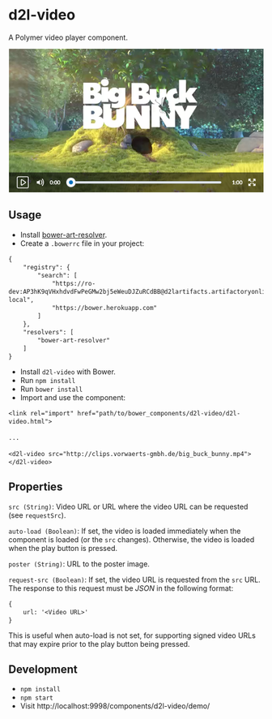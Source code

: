 # d2l-video

A Polymer video player component.

![fdal](example.png)

## Usage

* Install [bower-art-resolver](https://www.npmjs.com/package/bower-art-resolver).
* Create a `.bowerrc` file in your project:
```
{
	"registry": {
		"search": [
			"https://ro-dev:AP3hK9qVHxhdvdFwPeGMw2bj5eWeuDJZuRCdBB@d2lartifacts.artifactoryonline.com/d2lartifacts/api/bower/bower-local",
			"https://bower.herokuapp.com"
  		]
	},
	"resolvers": [
		"bower-art-resolver"
	]
}
```
* Install `d2l-video` with Bower.
* Run `npm install`
* Run `bower install`
* Import and use the component:
```
<link rel="import" href="path/to/bower_components/d2l-video/d2l-video.html">

...

<d2l-video src="http://clips.vorwaerts-gmbh.de/big_buck_bunny.mp4"></d2l-video>
```

## Properties

`src (String)`: Video URL or URL where the video URL can be requested (see `requestSrc`).

`auto-load (Boolean)`: If set, the video is loaded immediately when the component is loaded (or the `src` changes). Otherwise, the video is loaded when the play button is pressed.

`poster (String)`: URL to the poster image.

`request-src (Boolean)`: If set, the video URL is requested from the `src` URL. The response to this request must be *JSON* in the following format:

```
{
	url: '<Video URL>'
}
```

This is useful when auto-load is not set, for supporting signed video URLs that may expire prior to the play button being pressed.

## Development

* `npm install`
* `npm start`
* Visit http://localhost:9998/components/d2l-video/demo/

